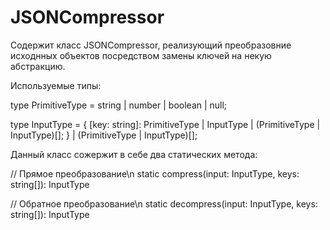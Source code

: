 # JSONCompressor

Содержит класс JSONCompressor, реализующий преобразовние исходнных объектов посредством замены ключей на некую абстракцию.

Используемые типы:

type PrimitiveType = string | number | boolean | null;

type InputType = {
    [key: string]: PrimitiveType | InputType | (PrimitiveType | InputType)[];
} | (PrimitiveType | InputType)[];

Данный класс сожержит в себе два статических метода:

// Прямое преобразование\n
static compress(input: InputType, keys: string[]): InputType

// Обратное преобразование\n
static decompress(input: InputType, keys: string[]): InputType
